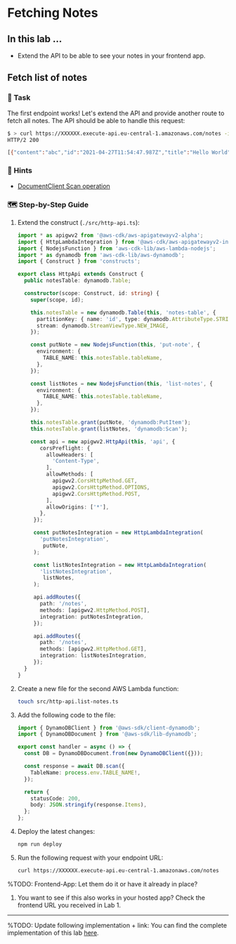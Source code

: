 # Fetching Notes

## In this lab …

- Extend the API to be able to see your notes in your frontend app.

## Fetch list of notes

### 📝 Task

The first endpoint works! Let's extend the API and provide another route to fetch all notes. The API should be able to handle this request:

```bash
$ > curl https://XXXXXX.execute-api.eu-central-1.amazonaws.com/notes -i
HTTP/2 200

[{"content":"abc","id":"2021-04-27T11:54:47.987Z","title":"Hello World"}]
```

### 🔎 Hints

- [DocumentClient Scan operation](https://docs.aws.amazon.com/AWSJavaScriptSDK/v3/latest/classes/_aws_sdk_lib_dynamodb.dynamodbdocument-1.html#scan)

### 🗺  Step-by-Step Guide

1. Extend the construct (`./src/http-api.ts`):
   ```typescript
   import * as apigwv2 from '@aws-cdk/aws-apigatewayv2-alpha';
   import { HttpLambdaIntegration } from '@aws-cdk/aws-apigatewayv2-integrations-alpha';
   import { NodejsFunction } from 'aws-cdk-lib/aws-lambda-nodejs';
   import * as dynamodb from 'aws-cdk-lib/aws-dynamodb';
   import { Construct } from 'constructs';
   
   export class HttpApi extends Construct {
     public notesTable: dynamodb.Table;
   
     constructor(scope: Construct, id: string) {
       super(scope, id);
   
       this.notesTable = new dynamodb.Table(this, 'notes-table', {
         partitionKey: { name: 'id', type: dynamodb.AttributeType.STRING },
         stream: dynamodb.StreamViewType.NEW_IMAGE,
       });
   
       const putNote = new NodejsFunction(this, 'put-note', {
         environment: {
           TABLE_NAME: this.notesTable.tableName,
         },
       });
   
       const listNotes = new NodejsFunction(this, 'list-notes', {
         environment: {
           TABLE_NAME: this.notesTable.tableName,
         },
       });
   
       this.notesTable.grant(putNote, 'dynamodb:PutItem');
       this.notesTable.grant(listNotes, 'dynamodb:Scan');
   
       const api = new apigwv2.HttpApi(this, 'api', {
          corsPreflight: {
            allowHeaders: [
              'Content-Type',
            ],
            allowMethods: [
              apigwv2.CorsHttpMethod.GET,
              apigwv2.CorsHttpMethod.OPTIONS,
              apigwv2.CorsHttpMethod.POST,
            ],
            allowOrigins: ['*'],
          },
        });

        const putNotesIntegration = new HttpLambdaIntegration(
          'putNotesIntegration',
           putNote,
        );

        const listNotesIntegration = new HttpLambdaIntegration(
          'listNotesIntegration',
           listNotes,
        );

        api.addRoutes({
          path: '/notes',
          methods: [apigwv2.HttpMethod.POST],
          integration: putNotesIntegration,
        });

        api.addRoutes({
          path: '/notes',
          methods: [apigwv2.HttpMethod.GET],
          integration: listNotesIntegration,
        });
     }
   }
   ```
1. Create a new file for the second AWS Lambda function:
   ```bash
   touch src/http-api.list-notes.ts
   ```
1. Add the following code to the file:
   ```typescript
   import { DynamoDBClient } from '@aws-sdk/client-dynamodb';
   import { DynamoDBDocument } from '@aws-sdk/lib-dynamodb';
   
   export const handler = async () => {
     const DB = DynamoDBDocument.from(new DynamoDBClient({}));
   
     const response = await DB.scan({
       TableName: process.env.TABLE_NAME!,
     });
   
     return {
       statusCode: 200,
       body: JSON.stringify(response.Items),
     };
   };
   ```
1. Deploy the latest changes:
   ```bash
   npm run deploy
   ```
1. Run the following request with your endpoint URL:
   ```bash
   curl https://XXXXXX.execute-api.eu-central-1.amazonaws.com/notes
   ```
%TODO: Frontend-App: Let them do it or have it already in place?
1. You want to see if this also works in your hosted app? Check the frontend URL you received in Lab 1. 
---

%TODO: Update following implementation + link:
You can find the complete implementation of this lab [here](https://github.com/superluminar-io/fullstack-serverless-workshop/tree/main/packages/lab1).